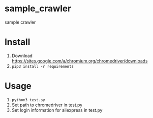 # sample_crawler
sample crawler

# Install
1. Download https://sites.google.com/a/chromium.org/chromedriver/downloads
2. `pip3 install -r requirements`

# Usage
1. `python3 test.py`
2. Set path to chromedriver in test.py
3. Set login information for aliexpress in test.py
